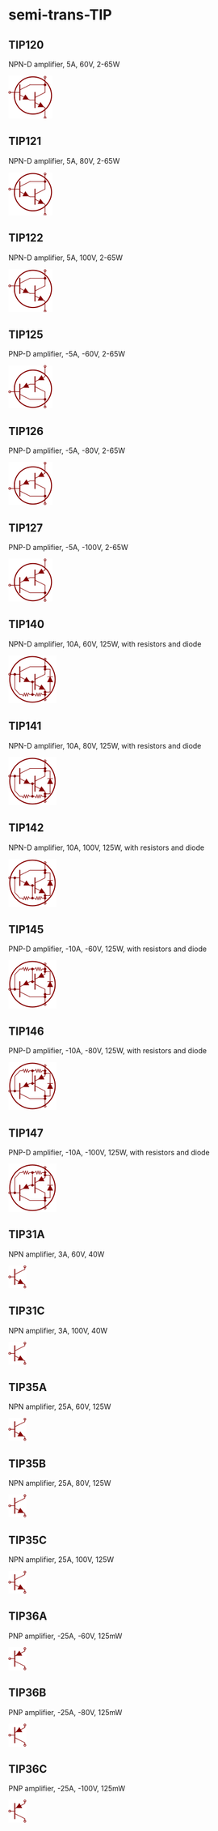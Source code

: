 # semi-trans-TIP

## TIP120
NPN-D amplifier, 5A, 60V, 2-65W

![TIP120__1__1](/images/semi-trans-TIP__TIP120__1__1.png?raw=true) 

## TIP121
NPN-D amplifier, 5A, 80V, 2-65W

![TIP121__1__1](/images/semi-trans-TIP__TIP121__1__1.png?raw=true) 

## TIP122
NPN-D amplifier, 5A, 100V, 2-65W

![TIP122__1__1](/images/semi-trans-TIP__TIP122__1__1.png?raw=true) 

## TIP125
PNP-D amplifier, -5A, -60V, 2-65W

![TIP125__1__1](/images/semi-trans-TIP__TIP125__1__1.png?raw=true) 

## TIP126
PNP-D amplifier, -5A, -80V, 2-65W

![TIP126__1__1](/images/semi-trans-TIP__TIP126__1__1.png?raw=true) 

## TIP127
PNP-D amplifier, -5A, -100V, 2-65W

![TIP127__1__1](/images/semi-trans-TIP__TIP127__1__1.png?raw=true) 

## TIP140
NPN-D amplifier, 10A, 60V, 125W, with resistors and diode

![TIP140__1__1](/images/semi-trans-TIP__TIP140__1__1.png?raw=true) 

## TIP141
NPN-D amplifier, 10A, 80V, 125W, with resistors and diode

![TIP141__1__1](/images/semi-trans-TIP__TIP141__1__1.png?raw=true) 

## TIP142
NPN-D amplifier, 10A, 100V, 125W, with resistors and diode

![TIP142__1__1](/images/semi-trans-TIP__TIP142__1__1.png?raw=true) 

## TIP145
PNP-D amplifier, -10A, -60V, 125W, with resistors and diode

![TIP145__1__1](/images/semi-trans-TIP__TIP145__1__1.png?raw=true) 

## TIP146
PNP-D amplifier, -10A, -80V, 125W, with resistors and diode

![TIP146__1__1](/images/semi-trans-TIP__TIP146__1__1.png?raw=true) 

## TIP147
PNP-D amplifier, -10A, -100V, 125W, with resistors and diode

![TIP147__1__1](/images/semi-trans-TIP__TIP147__1__1.png?raw=true) 

## TIP31A
NPN amplifier, 3A, 60V, 40W

![TIP31A__1__1](/images/semi-trans-TIP__TIP31A__1__1.png?raw=true) 

## TIP31C
NPN amplifier, 3A, 100V, 40W

![TIP31C__1__1](/images/semi-trans-TIP__TIP31C__1__1.png?raw=true) 

## TIP35A
NPN amplifier, 25A, 60V, 125W

![TIP35A__1__1](/images/semi-trans-TIP__TIP35A__1__1.png?raw=true) 

## TIP35B
NPN amplifier, 25A, 80V, 125W

![TIP35B__1__1](/images/semi-trans-TIP__TIP35B__1__1.png?raw=true) 

## TIP35C
NPN amplifier, 25A, 100V, 125W

![TIP35C__1__1](/images/semi-trans-TIP__TIP35C__1__1.png?raw=true) 

## TIP36A
PNP amplifier, -25A, -60V, 125mW

![TIP36A__1__1](/images/semi-trans-TIP__TIP36A__1__1.png?raw=true) 

## TIP36B
PNP amplifier, -25A, -80V, 125mW

![TIP36B__1__1](/images/semi-trans-TIP__TIP36B__1__1.png?raw=true) 

## TIP36C
PNP amplifier, -25A, -100V, 125mW

![TIP36C__1__1](/images/semi-trans-TIP__TIP36C__1__1.png?raw=true) 

